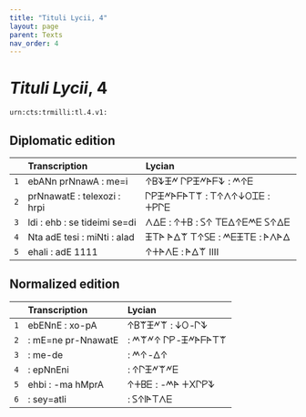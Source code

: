 ```yaml
---
title: "Tituli Lycii, 4"
layout: page
parent: Texts
nav_order: 4
---
```




# *Tituli Lycii*, 4




`urn:cts:trmilli:tl.4.v1:`

## Diplomatic edition

|  | Transcription | Lycian |
| :---: | :------ | :------ |
| `1` | ebANn prNnawA : me=i | 𐊁𐊂𐊙𐊑𐊏 𐊓𐊕𐊑𐊏𐊀𐊇𐊙 : 𐊎𐊁𐊆 |
| `2` | prNnawatE : telexozi : hrpi | 𐊓𐊕𐊑𐊏𐊀𐊇𐊀𐊗𐊚 : 𐊗𐊁𐊍𐊁𐊜𐊒𐊈𐊆 : 𐊛𐊕𐊓𐊆 |
| `3` | ldi : ehb : se tideimi se=di | 𐊍𐊅𐊆 : 𐊁𐊛𐊂 : 𐊖𐊁 𐊗𐊆𐊅𐊁𐊆𐊎𐊆 𐊖𐊁𐊅𐊆 |
| `4` | Nta adE tesi : miNti : alad | 𐊑𐊗𐊀 𐊀𐊅𐊚 𐊗𐊁𐊖𐊆 : 𐊎𐊆𐊑𐊗𐊆 : 𐊀𐊍𐊀𐊅 |
| `5` | ehali : adE 1111 | 𐊁𐊛𐊀𐊍𐊆 : 𐊀𐊅𐊚 IIII |

## Normalized edition

|  | Transcription | Lycian |
| :---: | :------ | :------ |
| `1` | ebENnE : xo-pA | 𐊁𐊂𐊚𐊑𐊏𐊚 : 𐊜𐊒-𐊓𐊙 |
| `2` | : mE=ne pr-NnawatE | : 𐊎𐊚𐊏𐊁 𐊓𐊕-𐊑𐊏𐊀𐊇𐊀𐊗𐊚 |
| `3` | : me-de | : 𐊎𐊁-𐊅𐊁 |
| `4` | : epNnEni | : 𐊁𐊓𐊑𐊏𐊚𐊏𐊆 |
| `5` | ehbi : -ma hMprA | 𐊁𐊛𐊂𐊆 : -𐊎𐊀 𐊛𐊐𐊓𐊕𐊙 |
| `6` | : sey=atli | : 𐊖𐊁𐊊𐊀𐊗𐊍𐊆 |